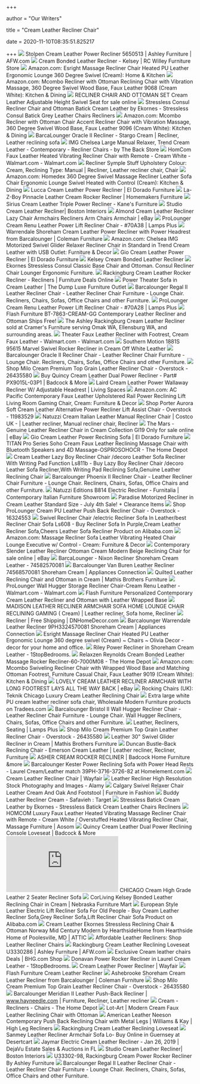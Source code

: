 +++
        
author = "Our Writers"
        
title = "Cream Leather Recliner Chair"
        
date = 2020-11-10T08:35:51.825217
        
+++
[ ![](https://images.afw.com/images/thumbs/0098858_stolpen-cream-leather-power-recliner_600.jpeg)](https://images.afw.com/images/thumbs/0098858_stolpen-cream-leather-power-recliner_600.jpeg) Stolpen Cream Leather Power Recliner 5650513 | Ashley Furniture | AFW.com
[ ![](http://static.rcwilley.com/products/111089042/Cream-Bonded-Leather-Recliner---Kelsey-rcwilley-image1~800.jpg)](http://static.rcwilley.com/products/111089042/Cream-Bonded-Leather-Recliner---Kelsey-rcwilley-image1~800.jpg) Cream Bonded Leather Recliner - Kelsey | RC Willey Furniture Store
[ ![](https://images-na.ssl-images-amazon.com/images/I/71xgiH5GzWL._AC_SL1200_.jpg)](https://images-na.ssl-images-amazon.com/images/I/71xgiH5GzWL._AC_SL1200_.jpg) Amazon.com: Esright Massage Recliner Chair Heated PU Leather Ergonomic  Lounge 360 Degree Swivel (Cream): Home & Kitchen
[ ![](https://images-na.ssl-images-amazon.com/images/I/71Kn8N6dfdL._AC_SX522_.jpg)](https://images-na.ssl-images-amazon.com/images/I/71Kn8N6dfdL._AC_SX522_.jpg) Amazon.com: Mcombo Recliner with Ottoman Reclining Chair with Vibration  Massage, 360 Degree Swivel Wood Base, Faux Leather 9068 (Cream White):  Kitchen & Dining
[ ![](https://i.ebayimg.com/images/g/pxgAAOSwhhJfMT~o/s-l1600.jpg)](https://i.ebayimg.com/images/g/pxgAAOSwhhJfMT~o/s-l1600.jpg) RECLINER CHAIR AND OTTOMAN SET Cream Leather Adjustable Height Swivel Seat  for sale online
[ ![](https://vitalityweb.com/Stressless-Chair/stressless_images/Stressless-Consul-Recliner-Chair-Ottoman-Batick-Cream-Leather.jpg)](https://vitalityweb.com/Stressless-Chair/stressless_images/Stressless-Consul-Recliner-Chair-Ottoman-Batick-Cream-Leather.jpg) Stressless Consul Recliner Chair and Ottoman Batick Cream Leather by  Ekornes - Stressless Consul Batick Grey Leather Chairs Recliners
[ ![](https://images-na.ssl-images-amazon.com/images/I/71aaf9ZXvJL._AC_SL1500_.jpg)](https://images-na.ssl-images-amazon.com/images/I/71aaf9ZXvJL._AC_SL1500_.jpg) Amazon.com: Mcombo Recliner with Ottoman Chair Accent Recliner Chair with  Vibration Massage, 360 Degree Swivel Wood Base, Faux Leather 9096 (Cream  White): Kitchen & Dining
[ ![](https://i.pinimg.com/originals/f9/99/3e/f9993e0f1b9a4d2aa5d8d077db033c8b.jpg)](https://i.pinimg.com/originals/f9/99/3e/f9993e0f1b9a4d2aa5d8d077db033c8b.jpg) BarcaLounger Oracle II Recliner - Stargo Cream | Recliner, Leather reclining  sofa
[ ![](https://st.hzcdn.com/simgs/c8913d710b7b301a_4-9689/home-design.jpg)](https://st.hzcdn.com/simgs/c8913d710b7b301a_4-9689/home-design.jpg) IMG Chelsea Large Manual Relaxer, Trend Cream Leather - Contemporary - Recliner  Chairs - by The Back Store
[ ![](https://i5.walmartimages.com/asr/1edff274-02b4-42da-93e4-199f96e021e1.fdcfe97b3e1e08ad11fec7103a9e09ca.jpeg)](https://i5.walmartimages.com/asr/1edff274-02b4-42da-93e4-199f96e021e1.fdcfe97b3e1e08ad11fec7103a9e09ca.jpeg) HomCom Faux Leather Heated Vibrating Recliner Chair with Remote - Cream  White - Walmart.com - Walmart.com
[ ![](https://i.pinimg.com/564x/13/b7/f3/13b7f3831004c155ed43b950bde3b4cd.jpg)](https://i.pinimg.com/564x/13/b7/f3/13b7f3831004c155ed43b950bde3b4cd.jpg) Recliner Symple Stuff Upholstery Colour: Cream, Reclining Type: Manual |  Recliner, Leather recliner chair, Chair
[ ![](https://images-na.ssl-images-amazon.com/images/I/61ZrGrpGjhL._AC_SX522_.jpg)](https://images-na.ssl-images-amazon.com/images/I/61ZrGrpGjhL._AC_SX522_.jpg) Amazon.com: Homedex 360 Degree Swivel Massage Recliner Leather Sofa Chair  Ergonomic Lounge Swivel Heated with Control (Cream): Kitchen & Dining
[ ![](https://media-1.eldoradofurniture.com/images/products/marketing/2019-04/POWER-MOTION-LEATHER-RECLINER-LUCCA-CREAM-EL-DORADO-FURNITURE-8KUM-243-150713155-02_MEDIUM.jpg)](https://media-1.eldoradofurniture.com/images/products/marketing/2019-04/POWER-MOTION-LEATHER-RECLINER-LUCCA-CREAM-EL-DORADO-FURNITURE-8KUM-243-150713155-02_MEDIUM.jpg) Lucca Cream Leather Power Recliner | El Dorado Furniture
[ ![](https://homemakersfurniture.scene7.com/is/image/HomemakersFurniture/LZBY133553_IS)](https://homemakersfurniture.scene7.com/is/image/HomemakersFurniture/LZBY133553_IS) La-Z-Boy Pinnacle Leather Cream Rocker Recliner | Homemakers Furniture
[ ![](https://cdn.shopify.com/s/files/1/0075/2815/3206/products/013514852.jpg?v=1557255144)](https://cdn.shopify.com/s/files/1/0075/2815/3206/products/013514852.jpg?v=1557255144) Sirius Cream Leather Triple Power Recliner - Kane's Furniture
[ ![](https://www.bostoninteriors.com/media/catalog/product/cache/3b38e9e249c7a04f497df51f2ff22407/s/t/studio_recliner-cream-front_copy.jpg)](https://www.bostoninteriors.com/media/catalog/product/cache/3b38e9e249c7a04f497df51f2ff22407/s/t/studio_recliner-cream-front_copy.jpg) Studio Cream Leather Recliner| Boston Interiors
[ ![](https://i.ebayimg.com/images/g/r~cAAOSwN35cwNMo/s-l300.jpg)](https://i.ebayimg.com/images/g/r~cAAOSwN35cwNMo/s-l300.jpg) Almond Cream Leather Recliner Lazy Chair Armchairs Recliners Arm Chairs  Armchair | eBay
[ ![](https://images.lampsplus.com/is/image/b9gt8/70a38?qlt=65&wid=710&hei=710&op_sharpen=1&fmt=jpeg)](https://images.lampsplus.com/is/image/b9gt8/70a38?qlt=65&wid=710&hei=710&op_sharpen=1&fmt=jpeg) ProLounger Cream Renu Leather Power Lift Recliner Chair - #70A38 | Lamps  Plus
[ ![](https://d9dvmj2a7k2dc.cloudfront.net/catalog/product/cache/1/image/731x481/17f82f742ffe127f42dca9de82fb58b1/w/a/warrendale_9ph-3324_5700-81_6_bcl2019_1.jpg)](https://d9dvmj2a7k2dc.cloudfront.net/catalog/product/cache/1/image/731x481/17f82f742ffe127f42dca9de82fb58b1/w/a/warrendale_9ph-3324_5700-81_6_bcl2019_1.jpg) Warrendale Shoreham Cream Leather Power Recliner with Power Headrest from  Barcalounger | Coleman Furniture
[ ![](https://images-na.ssl-images-amazon.com/images/I/51Ds%2B4ytqaL._AC_SX355_.jpg)](https://images-na.ssl-images-amazon.com/images/I/51Ds%2B4ytqaL._AC_SX355_.jpg) Amazon.com: Chelsea IMG Motorized Swivel Glider Relaxer Recliner Chair in  Standard in Trend Cream Leather with USB Outlet: Furniture & Decor
[ ![](https://media-4.eldoradofurniture.com/images/products/marketing/2018-07/POWER-MOTION-RECLINER-GIO-CREAM-EL-DORADO-FURNITURE-SYNE-35-01_MEDIUM.JPG)](https://media-4.eldoradofurniture.com/images/products/marketing/2018-07/POWER-MOTION-RECLINER-GIO-CREAM-EL-DORADO-FURNITURE-SYNE-35-01_MEDIUM.JPG) Gio Cream Leather Power Recliner | El Dorado Furniture
[ ![](https://az651873.vo.msecnd.net/img/prods/large/326_lzy483r_wrk1.jpg)](https://az651873.vo.msecnd.net/img/prods/large/326_lzy483r_wrk1.jpg) Kelsey Cream Bonded Leather Recliner
[ ![](https://www.vitalitywebb.com/backstore/Ekornes/Ekornes/Stressless_Consul_Batick_Cream_Leather_Chair.jpg)](https://www.vitalitywebb.com/backstore/Ekornes/Ekornes/Stressless_Consul_Batick_Cream_Leather_Chair.jpg) Ekornes Stressless Consul Classic Base Chair and Ottoman. Consul Recliner  Chair Lounger Ergonomic Furniture.
[ ![](https://furnituredeals.com/images/thumbs/0013561_rackingburg-cream-leather-rocker-recliner_600.jpeg)](https://furnituredeals.com/images/thumbs/0013561_rackingburg-cream-leather-rocker-recliner_600.jpeg) Rackingburg Cream Leather Rocker Recliner - Recliners | Furniture Deals  Online
[ ![](https://www.thedump.com/images/thumbs/0011592_cream-quilted-leather-power-theater-sofa-with-charging-lights_1200.jpeg)](https://www.thedump.com/images/thumbs/0011592_cream-quilted-leather-power-theater-sofa-with-charging-lights_1200.jpeg) Power Theater Sofa in Cream Leather | The Dump Luxe Furniture Outlet
[ ![](https://vitalityweb.com/backstore/Barcalounger/Images/Barcalounger-Regal-ll-Recliner-Chair-Information.jpg)](https://vitalityweb.com/backstore/Barcalounger/Images/Barcalounger-Regal-ll-Recliner-Chair-Information.jpg) Barcalounger Regal II Leather Recliner Chair - Leather Recliner Chair  Furniture - Lounge Chair. Recliners, Chairs, Sofas, Office Chairs and other  Furniture.
[ ![](https://image.lampsplus.com/is/image/cropped/70A28cropped.fpx?qlt=65&wid=710&hei=710&op_sharpen=1&fmt=jpeg)](https://image.lampsplus.com/is/image/cropped/70A28cropped.fpx?qlt=65&wid=710&hei=710&op_sharpen=1&fmt=jpeg) ProLounger Cream Renu Leather Power Lift Recliner Chair - #70A28 | Lamps  Plus
[ ![](https://cdn10.bigcommerce.com/s-71bfm8/products/163891/images/401905/0529-12.front__67175.1515612126.1280.1280.jpg?c=2)](https://cdn10.bigcommerce.com/s-71bfm8/products/163891/images/401905/0529-12.front__67175.1515612126.1280.1280.jpg?c=2) Flash Furniture BT-7863-CREAM-GG Contemporary Leather Recliner and Ottoman  Ships Free!
[ ![](https://cdn11.bigcommerce.com/s-5lemu/images/stencil/1280x1280/products/3676/9296/Ashley-Rackingburg-1-U33302-25-ANGLE-SW__04798.1573947578.jpg?c=2)](https://cdn11.bigcommerce.com/s-5lemu/images/stencil/1280x1280/products/3676/9296/Ashley-Rackingburg-1-U33302-25-ANGLE-SW__04798.1573947578.jpg?c=2) The Ashley Rackingburg Cream Leather Recliner sold at Cramer's Furniture  serving Omak WA, Ellensburg WA, and surrounding areas.
[ ![](https://i5.walmartimages.com/asr/8995cf47-499c-4028-8d7d-04174e6b89f1.89bbdf7a6d1172314e403f067494f5ab.jpeg?odnWidth=612&odnHeight=612&odnBg=ffffff)](https://i5.walmartimages.com/asr/8995cf47-499c-4028-8d7d-04174e6b89f1.89bbdf7a6d1172314e403f067494f5ab.jpeg?odnWidth=612&odnHeight=612&odnBg=ffffff) Theater Faux Leather Recliner with Footrest, Cream Faux Leather -  Walmart.com - Walmart.com
[ ![](http://www.dynamichomedecor.com/mm5/Images/southern/1881-1881S-2881-5881P-95615.jpg)](http://www.dynamichomedecor.com/mm5/Images/southern/1881-1881S-2881-5881P-95615.jpg) Southern Motion 1881S 95615 Marvel Swivel Rocker Recliner in Cream Off  White Leather
[ ![](https://www.vitalitywebb.com/backstore/Barcalounger/Images/Barcalounger-Oracle-II-Recliner-Chair-Information.jpg)](https://www.vitalitywebb.com/backstore/Barcalounger/Images/Barcalounger-Oracle-II-Recliner-Chair-Information.jpg) Barcalounger Oracle II Recliner Chair - Leather Recliner Chair Furniture -  Lounge Chair. Recliners, Chairs, Sofas, Office Chairs and other Furniture.
[ ![](https://ak1.ostkcdn.com/images/products/26435580/Milo-Cream-Premium-Top-Grain-Leather-Recliner-Chair-f3284823-3e7f-432c-b44e-bccca290dbd6.jpg)](https://ak1.ostkcdn.com/images/products/26435580/Milo-Cream-Premium-Top-Grain-Leather-Recliner-Chair-f3284823-3e7f-432c-b44e-bccca290dbd6.jpg) Shop Milo Cream Premium Top Grain Leather Recliner Chair - Overstock -  26435580
[ ![](https://badcocksfl.com/images/thumbs/0021237_quincy-cream-leather-dual-power-recliner_1200.jpeg)](https://badcocksfl.com/images/thumbs/0021237_quincy-cream-leather-dual-power-recliner_1200.jpeg) Buy Quincy Cream Leather Dual Power Recliner - Part# PX9015L-03P1 | Badcock  & More
[ ![](https://www.livingspaces.com/globalassets/productassets/200000-299999/200000-209999/202000-202999/202600-202699/202617/202617_0.jpg?w=415&h=280&mode=pad)](https://www.livingspaces.com/globalassets/productassets/200000-299999/200000-209999/202000-202999/202600-202699/202617/202617_0.jpg?w=415&h=280&mode=pad) Laird Cream Leather Power Wallaway Recliner W/ Adjustable Headrest | Living  Spaces
[ ![](https://images-na.ssl-images-amazon.com/images/I/710%2B5NPB5UL._AC_SX522_.jpg)](https://images-na.ssl-images-amazon.com/images/I/710%2B5NPB5UL._AC_SX522_.jpg) Amazon.com: AC Pacific Contemporary Faux Leather Upholstered Rail Power  Reclining Lift Living Room Gaming Chair, Cream: Furniture & Decor
[ ![](https://ak1.ostkcdn.com/images/products/11983529/PorterAurora-Soft-Cream-Leather-Alternative-Power-Recliner-Lift-Assist-Chair-f0241e0c-4fb5-43f9-9ba1-3509963a962e.jpg)](https://ak1.ostkcdn.com/images/products/11983529/PorterAurora-Soft-Cream-Leather-Alternative-Power-Recliner-Lift-Assist-Chair-f0241e0c-4fb5-43f9-9ba1-3509963a962e.jpg) Shop Porter Aurora Soft Cream Leather Alternative Power Recliner Lift  Assist Chair - Overstock - 11983529
[ ![](https://i.pinimg.com/originals/8d/4a/72/8d4a724949b023ca8e3c4617e40baa83.jpg)](https://i.pinimg.com/originals/8d/4a/72/8d4a724949b023ca8e3c4617e40baa83.jpg) Natuzzi Cream Italian Leather Manual Recliner Chair | Costco UK - | Leather  recliner, Manual recliner chair, Recliner
[ ![](https://i.ebayimg.com/images/g/hCMAAOSwaB5XmRSo/s-l640.jpg)](https://i.ebayimg.com/images/g/hCMAAOSwaB5XmRSo/s-l640.jpg) The Mars - Genuine Leather Recliner Chair in Cream Collection Gl19 Only for  sale online | eBay
[ ![](https://media-5.eldoradofurniture.com/images/products/marketing/2018-07/POWER-MOTION-SOFA-GIO-CREAM-EL-DORADO-FURNITURE-SYNE-35-04_MEDIUM.JPG)](https://media-5.eldoradofurniture.com/images/products/marketing/2018-07/POWER-MOTION-SOFA-GIO-CREAM-EL-DORADO-FURNITURE-SYNE-35-04_MEDIUM.JPG) Gio Cream Leather Power Reclining Sofa | El Dorado Furniture
[ ![](https://images.homedepot-static.com/productImages/648bb441-fb68-401b-8d5b-3b175f372169/svn/cream-titan-massage-chairs-osprosohocr-64_1000.jpg)](https://images.homedepot-static.com/productImages/648bb441-fb68-401b-8d5b-3b175f372169/svn/cream-titan-massage-chairs-osprosohocr-64_1000.jpg) TITAN Pro Series Soho Cream Faux Leather Reclining Massage Chair with  Bluetooth Speakers and 4D Massage-OSPROSOHOCR - The Home Depot
[ ![](https://sc02.alicdn.com/kf/HTB1exrBHFXXXXbXXXXXq6xXFXXXN.jpg_350x350.jpg)](https://sc02.alicdn.com/kf/HTB1exrBHFXXXXbXXXXXq6xXFXXXN.jpg_350x350.jpg) Cream Leather Lazy Boy Recliner Chair /decoro Leather Sofa Recliner With  Writing Pad Function Ls811b - Buy Lazy Boy Recliner Chair /decoro Leather  Sofa Recliner,With Writing Pad Reclining Sofa,Genuine Leather Reclining  Chair
[ ![](https://www.vitalitywebb.com/backstore/Barcalounger/Images/Barcalounger-Phoenix-II-Chaps-Saddle-Recliner-Front.jpg)](https://www.vitalitywebb.com/backstore/Barcalounger/Images/Barcalounger-Phoenix-II-Chaps-Saddle-Recliner-Front.jpg) Barcalounger Phoenix II Recliner Chair - Leather Recliner Chair Furniture -  Lounge Chair. Recliners, Chairs, Sofas, Office Chairs and other Furniture.
[ ![](https://www.furnitalia.com/wp-content/uploads/2020/03/B814-Chair-Beige-open.jpg)](https://www.furnitalia.com/wp-content/uploads/2020/03/B814-Chair-Beige-open.jpg) Natuzzi Editions B814 Electric Recliner - Furnitalia | Contemporary Italian  Furniture Showroom
[ ![](https://s.yimg.com/aah/undertheroof/paradise-motorized-recliner-in-cream-leather-standard-size-2.jpg)](https://s.yimg.com/aah/undertheroof/paradise-motorized-recliner-in-cream-leather-standard-size-2.jpg) Paradise Motorized Recliner in Cream Leather Standard Size - July 4th Sale!  + Clearance Items
[ ![](https://ak1.ostkcdn.com/images/products/16324553/ProLounger-Cream-PU-Leather-Push-Back-Recliner-Chair-63dbcf4c-11aa-4902-a6fe-4b9d12d5ba23.jpg)](https://ak1.ostkcdn.com/images/products/16324553/ProLounger-Cream-PU-Leather-Push-Back-Recliner-Chair-63dbcf4c-11aa-4902-a6fe-4b9d12d5ba23.jpg) Shop ProLounger Cream PU Leather Push Back Recliner Chair - Overstock -  16324553
[ ![](https://sc01.alicdn.com/kf/HTB1lN1bIVXXXXc5aXXXq6xXFXXXn.jpg_350x350.jpg)](https://sc01.alicdn.com/kf/HTB1lN1bIVXXXXc5aXXXq6xXFXXXn.jpg_350x350.jpg) Swivel Recliner Chair /electric Recliner Sofa In Leather/best Recliner Chair  Sofa Ls608 - Buy Recliner Sofa In Purple,Cream Leather Recliner Sofa,Cheers  Leather Sofa Recliner Product on Alibaba.com
[ ![](https://images-na.ssl-images-amazon.com/images/I/61wUaHSthfL._AC_SY355_.jpg)](https://images-na.ssl-images-amazon.com/images/I/61wUaHSthfL._AC_SY355_.jpg) Amazon.com: Massage Recliner Sofa Leather Vibrating Heated Chair Lounge  Executive w/ Control - Cream: Furniture & Decor
[ ![](https://i.ebayimg.com/images/g/izwAAOSwBIRa4xj0/s-l640.jpg)](https://i.ebayimg.com/images/g/izwAAOSwBIRa4xj0/s-l640.jpg) Contemporary Slender Leather Recliner Ottoman Cream Modern Beige Reclining  Chair for sale online | eBay
[ ![](https://s.yimg.com/aah/yhst-130038008324021/barcalounger-nixon-recliner-shoreham-cream-leather-12.jpg)](https://s.yimg.com/aah/yhst-130038008324021/barcalounger-nixon-recliner-shoreham-cream-leather-12.jpg) BarcaLounger - Nixon Recliner Shoreham Cream Leather - 74582570081
[ ![](https://static.appliancesconnection.com/product/450x420/01f26f5bb7cdc94ecfae04f649b92408/74568570081.jpg)](https://static.appliancesconnection.com/product/450x420/01f26f5bb7cdc94ecfae04f649b92408/74568570081.jpg) Barcalounger Van Buren Leather Recliner 74568570081 Shoreham Cream |  Appliances Connection
[ ![](https://www.mathisbrothers.com/dw/image/v2/AAYQ_PRD/on/demandware.static/-/Sites-mathisbrothers-master/default/dwb3c32eb8/images/products/hires/HAVEN/HAVEN-169_7076-99/HAVEN-169_7076-99_01.jpg?sw=2000&sh=2000&sm=fit)](https://www.mathisbrothers.com/dw/image/v2/AAYQ_PRD/on/demandware.static/-/Sites-mathisbrothers-master/default/dwb3c32eb8/images/products/hires/HAVEN/HAVEN-169_7076-99/HAVEN-169_7076-99_01.jpg?sw=2000&sh=2000&sm=fit) Quilted Leather Reclining Chair and Ottoman in Cream | Mathis Brothers  Furniture
[ ![](https://i5.walmartimages.com/asr/839e2744-74c4-45ac-b23b-3adace0a7860_1.b644eba4fd18255c53fd89dada3e7f4d.jpeg)](https://i5.walmartimages.com/asr/839e2744-74c4-45ac-b23b-3adace0a7860_1.b644eba4fd18255c53fd89dada3e7f4d.jpeg) ProLounger Wall Hugger Storage Recliner Chair-Cream Renu Leather -  Walmart.com - Walmart.com
[ ![](https://cdn3.volusion.com/hrsvd.wltgq/v/vspfiles/photos/FL-BT-7862-CREAM-TXTEMB-GG-2.jpg?v-cache=1579769111)](https://cdn3.volusion.com/hrsvd.wltgq/v/vspfiles/photos/FL-BT-7862-CREAM-TXTEMB-GG-2.jpg?v-cache=1579769111) Flash Furniture Personalized Contemporary Cream Leather Recliner and  Ottoman with Leather Wrapped Base
[ ![](https://i.pinimg.com/originals/1d/34/a5/1d34a5b059c30d446b50881dab8a5dc1.jpg)](https://i.pinimg.com/originals/1d/34/a5/1d34a5b059c30d446b50881dab8a5dc1.jpg) MADISON LEATHER RECLINER ARMCHAIR SOFA HOME LOUNGE CHAIR RECLINING GAMING ( Cream) | Leather recliner, Sofa home, Recliner
[ ![](https://www.dnhomedecor.com/v/vspfiles/photos/FF-BMLPBR51984-2T.jpg)](https://www.dnhomedecor.com/v/vspfiles/photos/FF-BMLPBR51984-2T.jpg) Recliner | Free Shipping | DNHomeDecor.com
[ ![](https://static.appliancesconnection.com/product/450x420/6e3a42c71857dcba45eb7a1ddd26e7c1/9PH3324570081.jpg)](https://static.appliancesconnection.com/product/450x420/6e3a42c71857dcba45eb7a1ddd26e7c1/9PH3324570081.jpg) Barcalounger Warrendale Leather Recliner 9PH3324570081 Shoreham Cream |  Appliances Connection
[ ![](https://images-na.ssl-images-amazon.com/images/I/31mGis8-BmL.jpg)](https://images-na.ssl-images-amazon.com/images/I/31mGis8-BmL.jpg) Esright Massage Recliner Chair Heated PU Leather Ergonomic Lounge 360  degree swivel (Cream) ~ Chairs ~ Olivia Decor - decor for your home and  office.
[ ![](https://cdn.1stopbedrooms.com/media/catalog/product/cache/1/image/790x650/667cc8115599233893af4c0b7918c94e/r/i/riley-power-recliner-in-shoreham-cream-leather_qb13213113.jpg)](https://cdn.1stopbedrooms.com/media/catalog/product/cache/1/image/790x650/667cc8115599233893af4c0b7918c94e/r/i/riley-power-recliner-in-shoreham-cream-leather_qb13213113.jpg) Riley Power Recliner in Shoreham Cream Leather - 1StopBedrooms.
[ ![](https://images.homedepot-static.com/productImages/a4d9f792-9a58-4816-9ffa-72c14e3cb4d7/svn/cream-relaxzen-massage-chairs-60-7000m08-64_1000.jpg)](https://images.homedepot-static.com/productImages/a4d9f792-9a58-4816-9ffa-72c14e3cb4d7/svn/cream-relaxzen-massage-chairs-60-7000m08-64_1000.jpg) Relaxzen Reynolds Cream Bonded Leather Massage Rocker Recliner-60-7000M08 -  The Home Depot
[ ![](https://images-na.ssl-images-amazon.com/images/I/71wI-MsOVVL._AC_SX522_.jpg)](https://images-na.ssl-images-amazon.com/images/I/71wI-MsOVVL._AC_SX522_.jpg) Amazon.com: Mcombo Swiveling Recliner Chair with Wrapped Wood Base and  Matching Ottoman Footrest, Furniture Casual Chair, Faux Leather 9019 (Cream  White): Kitchen & Dining
[ ![](https://i.ebayimg.com/images/g/lAUAAOSwTx1evTHy/s-l300.jpg)](https://i.ebayimg.com/images/g/lAUAAOSwTx1evTHy/s-l300.jpg) LOVELY CREAM LEATHER RECLINER ARMCHAIR WITH LONG FOOTREST LAYS ALL THE WAY  BACK | eBay
[ ![](http://ecx.images-amazon.com/images/I/31mgBsmCB-L.jpg)](http://ecx.images-amazon.com/images/I/31mgBsmCB-L.jpg) Rocking Chairs (UK): Teknik Chicago Luxury Cream Leather Reclining Chair
[ ![](https://img.tradees.com/file/upload/2020/06/29/Extra-large-white-PU-cream-leather-recliner-sofa-chair-3.jpg)](https://img.tradees.com/file/upload/2020/06/29/Extra-large-white-PU-cream-leather-recliner-sofa-chair-3.jpg) Extra large white PU cream leather recliner sofa chair, Wholesale Modern  Furniture products on Tradees.com
[ ![](https://www.vitalitywebb.com/backstore/Barcalounger/Images/Barcalounger-Bristol-II-Recliner-Chair-Up.jpg)](https://www.vitalitywebb.com/backstore/Barcalounger/Images/Barcalounger-Bristol-II-Recliner-Chair-Up.jpg) Barcalounger Bristol II Wall Hugger Recliner Chair - Leather Recliner Chair  Furniture - Lounge Chair. Wall Hugger Recliners, Chairs, Sofas, Office  Chairs and other Furniture.
[ ![](https://image.lampsplus.com/is/image/cropped/70a38cropped.fpx?qlt=75&wid=274&hei=274&op_sharpen=1&resMode=sharp2&fmt=jpeg)](https://image.lampsplus.com/is/image/cropped/70a38cropped.fpx?qlt=75&wid=274&hei=274&op_sharpen=1&resMode=sharp2&fmt=jpeg) Leather, Recliners, Seating | Lamps Plus
[ ![](https://ak1.ostkcdn.com/images/products/26435580/Milo-Cream-Premium-Top-Grain-Leather-Recliner-Chair-8c95d506-c3cc-4859-9f9b-e3de3698c8b9.jpg)](https://ak1.ostkcdn.com/images/products/26435580/Milo-Cream-Premium-Top-Grain-Leather-Recliner-Chair-8c95d506-c3cc-4859-9f9b-e3de3698c8b9.jpg) Shop Milo Cream Premium Top Grain Leather Recliner Chair - Overstock -  26435580
[ ![](https://www.mathisbrothers.com/dw/image/v2/AAYQ_PRD/on/demandware.static/-/Sites-mathisbrothers-master/default/dw577b593b/images/products/hires/BRADY/BRADY-7508SG/BRADY-7508SG_01.jpg?sw=2000&sh=2000&sm=fit)](https://www.mathisbrothers.com/dw/image/v2/AAYQ_PRD/on/demandware.static/-/Sites-mathisbrothers-master/default/dw577b593b/images/products/hires/BRADY/BRADY-7508SG/BRADY-7508SG_01.jpg?sw=2000&sh=2000&sm=fit) Leather 30" Swivel Glider Recliner in Cream | Mathis Brothers Furniture
[ ![](https://i.pinimg.com/originals/56/b0/23/56b02380563baf3852ecc608e4ecf949.jpg)](https://i.pinimg.com/originals/56/b0/23/56b02380563baf3852ecc608e4ecf949.jpg) Duncan Bustle-Back Reclining Chair - Emerson Cream Leather | Leather  recliner, Recliner, Furniture
[ ![](https://www.badcock.com/images/thumbs/0017178_120497_0c90f_1200.jpeg)](https://www.badcock.com/images/thumbs/0017178_120497_0c90f_1200.jpeg) ASHER CREAM ROCKER RECLINER | Badcock Home Furniture &more
[ ![](https://images.homelement.com/th_BCL-9PH-3716-3726-82.jpg)](https://images.homelement.com/th_BCL-9PH-3716-3726-82.jpg) Barcalounger Kester Power Reclining Sofa with Power Head Rests - Laurel  Cream/Leather match 39PH-3716-3726-82 at Homelement.com
[ ![](https://secure.img1-fg.wfcdn.com/im/99390037/resize-h310-w310%5Ecompr-r85/7583/75830836/lift-assist-standard-power-reclining-full-body-massage-chair.jpg)](https://secure.img1-fg.wfcdn.com/im/99390037/resize-h310-w310%5Ecompr-r85/7583/75830836/lift-assist-standard-power-reclining-full-body-massage-chair.jpg) Cream Leather Recliner Chair | Wayfair
[ ![](https://c8.alamy.com/comp/C25EET/profile-view-of-cream-leather-reclining-reading-armchair-C25EET.jpg)](https://c8.alamy.com/comp/C25EET/profile-view-of-cream-leather-reclining-reading-armchair-C25EET.jpg) Leather Recliner High Resolution Stock Photography and Images - Alamy
[ ![](https://www.furnitureinfashion.net/images/64023_cream_oak_relaxer_chair.jpg)](https://www.furnitureinfashion.net/images/64023_cream_oak_relaxer_chair.jpg) Calgary Swivel Relaxer Chair Leather Cream And Oak And Footstool |  Furniture in Fashion
[ ![](https://target.scene7.com/is/image/Target/GUEST_25dce982-71fb-480c-9f31-215876d9195b?wid=488&hei=488&fmt=pjpeg)](https://target.scene7.com/is/image/Target/GUEST_25dce982-71fb-480c-9f31-215876d9195b?wid=488&hei=488&fmt=pjpeg) Buddy Leather Recliner Cream - Safavieh : Target
[ ![](http://www.vitality-web.com/backstore/Ekornes/Ekornes/Consul-Batick-Cream-Black.jpg)](http://www.vitality-web.com/backstore/Ekornes/Ekornes/Consul-Batick-Cream-Black.jpg) Stressless Batick Cream Leather by Ekornes - Stressless Batick Cream  Leather Chairs Recliners
[ ![](https://uss3.aosomcdn.com/aws_image/600x600/us/catalog/product/0/1/01-0569_charcoal_trolley_size_1.jpg)](https://uss3.aosomcdn.com/aws_image/600x600/us/catalog/product/0/1/01-0569_charcoal_trolley_size_1.jpg) HOMCOM Luxury Faux Leather Heated Vibrating Massage Recliner Chair with  Remote - Cream White / Overstuffed Heated Vibrating Recliner Chair, Massage  Furniture | Aosom
[ ![](https://badcocksfl.com/images/thumbs/0021234_quincy-cream-leather-dual-power-reclining-console-loveseat_1200.jpeg)](https://badcocksfl.com/images/thumbs/0021234_quincy-cream-leather-dual-power-reclining-console-loveseat_1200.jpeg) Quincy Cream Leather Dual Power Reclining Console Loveseat | Badcock & More
[ ![](https://www.scfurnitureltd.co.uk/wp-content/plugins/whitespace-image-resize/timthumb.php?src=https%3A%2F%2Fwww.scfurnitureltd.co.uk%2Fwp-content%2Fuploads%2F2018%2F03%2FCHICAGO-CRM-1...-e1532619356318.jpg&h=0&w=600)](https://www.scfurnitureltd.co.uk/wp-content/plugins/whitespace-image-resize/timthumb.php?src=https%3A%2F%2Fwww.scfurnitureltd.co.uk%2Fwp-content%2Fuploads%2F2018%2F03%2FCHICAGO-CRM-1...-e1532619356318.jpg&h=0&w=600) CHICAGO Cream High Grade Leather 2 Seater Recliner Sofa
[ ![](https://www.nfm.com/productimages/47771233/2/l)](https://www.nfm.com/productimages/47771233/2/l) CorLiving Kelsey Bonded Leather Reclining Chair in Cream | Nebraska  Furniture Mart
[ ![](https://sc02.alicdn.com/kf/HTB1tLu5cbsTMeJjy1zeq6AOCVXa4.jpg_350x350.jpg)](https://sc02.alicdn.com/kf/HTB1tLu5cbsTMeJjy1zeq6AOCVXa4.jpg_350x350.jpg) European Style Leather Electric Lift Recliner Sofa For Old People - Buy Cream  Leather Recliner Sofa,Grey Recliner Sofa,Lift Recliner Chair Sofa Product  on Alibaba.com
[ ![](https://skypic.attic.city/?bucket=cdn.attic.city&key=items/697c1f99b4b021fbb942fab3459c03cc3be620a8c625326f068a58fee6492b90-w670h705q75fit.jpeg)](https://skypic.attic.city/?bucket=cdn.attic.city&key=items/697c1f99b4b021fbb942fab3459c03cc3be620a8c625326f068a58fee6492b90-w670h705q75fit.jpeg) Cream Leather Ekornes Stressless Reclining Chair & Ottoman Norway Mid  Century Modern by HearthsideHome from Hearthside Home of Poolesville, MD |  ATTIC
[ ![](https://assets.roomstogo.com/ruperto-red-leather-power-recliner_18550764_image-item?cache-id=787dbcba7f76823cca60782c2695dad4&h=385)](https://assets.roomstogo.com/ruperto-red-leather-power-recliner_18550764_image-item?cache-id=787dbcba7f76823cca60782c2695dad4&h=385) Affordable Leather Recliners: Shop Leather Recliner Chairs
[ ![](https://images.afw.com/images/thumbs/0108159_0D1-333RL_0248a.jpeg)](https://images.afw.com/images/thumbs/0108159_0D1-333RL_0248a.jpeg) Rackingburg Cream Leather Reclining Loveseat U3330286 | Ashley Furniture |  AFW.com
[ ![](https://images.prod.meredith.com/product/a2a9ac1637650dc10bbd2aae8a3f599a/1599386979841/m/bischof-genuine-leather-manual-recliner-fabric-cream)](https://images.prod.meredith.com/product/a2a9ac1637650dc10bbd2aae8a3f599a/1599386979841/m/bischof-genuine-leather-manual-recliner-fabric-cream) Exclusive Cream leather chairs Deals | BHG.com Shop
[ ![](https://cdn.1stopbedrooms.com/media/catalog/product/cache/1/image/cc0ec2d91bc4dd8becc1b9167d5c2be1/d/o/donavan-power-rocker-recliner-in-laurel-cream-leather_qb13213024.jpg)](https://cdn.1stopbedrooms.com/media/catalog/product/cache/1/image/cc0ec2d91bc4dd8becc1b9167d5c2be1/d/o/donavan-power-rocker-recliner-in-laurel-cream-leather_qb13213024.jpg) Donavan Power Rocker Recliner in Laurel Cream Leather - 1StopBedrooms.
[ ![](https://secure.img1-fg.wfcdn.com/im/87436647/resize-h310-w310%5Ecompr-r85/3628/36285147/nojus-faux-leather-power-recliner.jpg)](https://secure.img1-fg.wfcdn.com/im/87436647/resize-h310-w310%5Ecompr-r85/3628/36285147/nojus-faux-leather-power-recliner.jpg) Cream Leather Power Recliner | Wayfair
[ ![](https://cdn11.bigcommerce.com/s-i16nt17fuj/images/stencil/1280x1280/products/1553/4777/FL-BT-7862-CREAM-GG-5__88124.1549474915.jpg?c=2)](https://cdn11.bigcommerce.com/s-i16nt17fuj/images/stencil/1280x1280/products/1553/4777/FL-BT-7862-CREAM-GG-5__88124.1549474915.jpg?c=2) Flash Furniture Cream Leather Recliner
[ ![](https://d9dvmj2a7k2dc.cloudfront.net/catalog/product/cache/1/image/731x481/17f82f742ffe127f42dca9de82fb58b1/a/s/ashebrook_7-3056_5700-81_2_bcl2019_1.jpg)](https://d9dvmj2a7k2dc.cloudfront.net/catalog/product/cache/1/image/731x481/17f82f742ffe127f42dca9de82fb58b1/a/s/ashebrook_7-3056_5700-81_2_bcl2019_1.jpg) Ashebrooke Shoreham Cream Leather Recliner from Barcalounger | Coleman  Furniture
[ ![](https://ak1.ostkcdn.com/images/products/26435580/Milo-Cream-Premium-Top-Grain-Leather-Recliner-Chair-cb4c0580-09ff-4653-860d-907675ab73e5.jpg)](https://ak1.ostkcdn.com/images/products/26435580/Milo-Cream-Premium-Top-Grain-Leather-Recliner-Chair-cb4c0580-09ff-4653-860d-907675ab73e5.jpg) Shop Milo Cream Premium Top Grain Leather Recliner Chair - Overstock -  26435580
[ ![](https://i.pinimg.com/originals/73/72/04/737204fb065a1502e17942557b93e3d7.jpg)](https://i.pinimg.com/originals/73/72/04/737204fb065a1502e17942557b93e3d7.jpg) Barcalounger Meridian II Leather Push-Back Recliner | www.hayneedle.com |  Furniture, Recliner, Leather recliner
[ ![](https://images.homedepot-static.com/productImages/f3c650f2-8439-4159-8ced-b1642d36f32c/svn/cream-noble-house-recliners-12324-64_1000.jpg)](https://images.homedepot-static.com/productImages/f3c650f2-8439-4159-8ced-b1642d36f32c/svn/cream-noble-house-recliners-12324-64_1000.jpg) Cream - Recliners - Chairs - The Home Depot
[ ![](https://static1.lot-art.com/public/upl/4/Modern-Cream-Faux-Leather-Reclining-Chair-with-Ottoman_1567445112_7631.jpg)](https://static1.lot-art.com/public/upl/4/Modern-Cream-Faux-Leather-Reclining-Chair-with-Ottoman_1567445112_7631.jpg) Lot-Art | Modern Cream Faux Leather Reclining Chair with Ottoman
[ ![](https://images.furnituredealer.net/img/products%2Famerican_leather%2Fcolor%2Fneeson_nee-rec-st-cream-b1.jpg)](https://images.furnituredealer.net/img/products%2Famerican_leather%2Fcolor%2Fneeson_nee-rec-st-cream-b1.jpg) American Leather Neeson Contemporary Push Back Reclining Chair with Metal  Legs | Williams & Kay | High Leg Recliners
[ ![](https://www.furnituredeals.com/images/thumbs/0013566_rackingburg-cream-leather-reclining-loveseat_600.jpeg)](https://www.furnituredeals.com/images/thumbs/0013566_rackingburg-cream-leather-reclining-loveseat_600.jpeg) Rackingburg Cream Leather Reclining Loveseat
[ ![](https://m.media-amazon.com/images/I/51LgdUJyK2L.jpg)](https://m.media-amazon.com/images/I/51LgdUJyK2L.jpg) Sanmey Leather Recliner Armchair Sofa Lo- Buy Online in Guernsey at  Desertcart
[ ![](https://p1.liveauctioneers.com/4825/134927/68547427_1_x.jpg?auto=webp&format=pjpg&version=1&width=512)](https://p1.liveauctioneers.com/4825/134927/68547427_1_x.jpg?auto=webp&format=pjpg&version=1&width=512) Jaymar Electric Cream Leather Recliner - Jan 26, 2019 | DejaVu Estate Sales  & Auctions in FL
[ ![](https://www.bostoninteriors.com/media/catalog/product/cache/3b38e9e249c7a04f497df51f2ff22407/s/t/studio_recliner-cream-alt_open2_copy.jpg)](https://www.bostoninteriors.com/media/catalog/product/cache/3b38e9e249c7a04f497df51f2ff22407/s/t/studio_recliner-cream-alt_open2_copy.jpg) Studio Cream Leather Recliner| Boston Interiors
[ ![](https://cdn11.bigcommerce.com/s-t0co7/images/stencil/2048x2048/products/8526/35796/U33302-25-1__07715.1573112012.jpg?c=2)](https://cdn11.bigcommerce.com/s-t0co7/images/stencil/2048x2048/products/8526/35796/U33302-25-1__07715.1573112012.jpg?c=2) U33302-98, Rackingburg Cream Power Rocker Recliner By Ashley Furniture
[ ![](https://www.vitalitywebb.com/backstore/Barcalounger/Images/Barcalounger-Regal-ll-Recliner-Stargo-Cream.jpg)](https://www.vitalitywebb.com/backstore/Barcalounger/Images/Barcalounger-Regal-ll-Recliner-Stargo-Cream.jpg) Barcalounger Regal II Leather Recliner Chair - Leather Recliner Chair  Furniture - Lounge Chair. Recliners, Chairs, Sofas, Office Chairs and other  Furniture.
